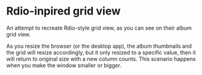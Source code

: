 Rdio-inpired grid view
=======================

An attempt to recreate Rdio-style grid view, as you can see on their album grid view. 

As you resize the browser (or the desktop app), the album thumbnails and the grid will resize accordingly, but it only resized to a specific value, then it will return to original size with a new column counts. This scenario happens when you make the window smaller or bigger. 



